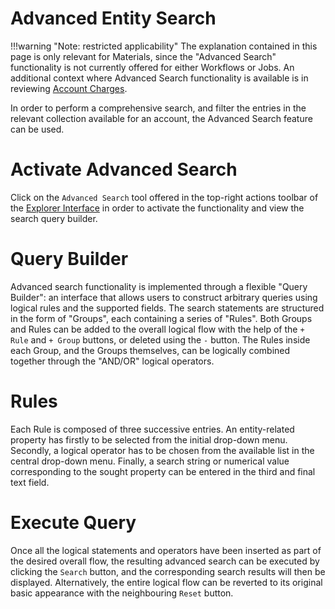 # Advanced Entity Search

!!!warning "Note: restricted applicability"
    The explanation contained in this page is only relevant for Materials, since the "Advanced Search" functionality is not currently offered for either Workflows or Jobs. An additional context where Advanced Search functionality is available is in reviewing [Account Charges](/accounts/ui/charges-payments.md).

In order to perform a comprehensive search, and filter the entries in the relevant collection available for an account, the Advanced Search feature can be used.

# Activate Advanced Search

Click on the `Advanced Search` tool <i class="zmdi zmdi-search-for zmdi-hc-border"></i> offered in the top-right actions toolbar of the [Explorer Interface](/entities-general/ui/explorer.md#action-related-components) in order to activate the functionality and view the search query builder.

# Query Builder

Advanced search functionality is implemented through a flexible "Query Builder": an interface that allows users to construct arbitrary queries using logical rules and the supported fields. The search statements are structured in the form of "Groups", each containing a series of "Rules". Both Groups and Rules can be added to the overall logical flow with the help of the `+ Rule` and `+ Group` buttons, or deleted using the `-` button. The Rules inside each Group, and the Groups themselves, can be logically combined together through the "AND/OR" logical operators.

# Rules

Each Rule is composed of three successive entries. An entity-related property has firstly to be selected from the initial drop-down menu. Secondly, a logical operator has to be chosen from the available list in the central drop-down menu. Finally, a  search string or numerical value corresponding to the sought property can be entered in the third and final text field. 

# Execute Query

Once all the logical statements and operators have been inserted as part of the desired overall flow, the resulting advanced search can be executed by clicking the `Search` button, and the corresponding search results will then be displayed. Alternatively, the entire logical flow can be reverted to its original basic appearance with the neighbouring `Reset` button.



